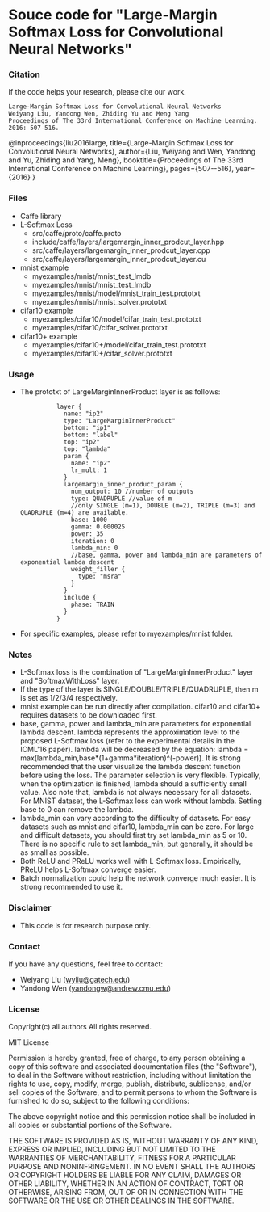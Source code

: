 # Souce code for "Large-Margin Softmax Loss for Convolutional Neural Networks"

### Citation
If the code helps your research, please cite our work.

    Large-Margin Softmax Loss for Convolutional Neural Networks
    Weiyang Liu, Yandong Wen, Zhiding Yu and Meng Yang
    Proceedings of The 33rd International Conference on Machine Learning. 2016: 507-516.


@inproceedings{liu2016large,
  title={Large-Margin Softmax Loss for Convolutional Neural Networks},
  author={Liu, Weiyang and Wen, Yandong and Yu, Zhiding and Yang, Meng},
  booktitle={Proceedings of The 33rd International Conference on Machine Learning},
  pages={507--516},
  year={2016}
}


### Files
- Caffe library
- L-Softmax Loss
  * src/caffe/proto/caffe.proto
  * include/caffe/layers/largemargin_inner_prodcut_layer.hpp
  * src/caffe/layers/largemargin_inner_prodcut_layer.cpp
  * src/caffe/layers/largemargin_inner_prodcut_layer.cu
- mnist example
  * myexamples/mnist/mnist_test_lmdb
  * myexamples/mnist/mnist_test_lmdb
  * myexamples/mnist/model/mnist_train_test.prototxt
  * myexamples/mnist/mnist_solver.prototxt
- cifar10 example
  * myexamples/cifar10/model/cifar_train_test.prototxt
  * myexamples/cifar10/cifar_solver.prototxt
- cifar10+ example
  * myexamples/cifar10+/model/cifar_train_test.prototxt
  * myexamples/cifar10+/cifar_solver.prototxt

### Usage
- The prototxt of LargeMarginInnerProduct layer is as follows:

                layer {
                  name: "ip2"
                  type: "LargeMarginInnerProduct"
                  bottom: "ip1"
                  bottom: "label"
                  top: "ip2"
                  top: "lambda"
                  param {
                    name: "ip2"
                    lr_mult: 1
                  }
                  largemargin_inner_product_param {
                    num_output: 10 //number of outputs
                    type: QUADRUPLE //value of m
                    //only SINGLE (m=1), DOUBLE (m=2), TRIPLE (m=3) and QUADRUPLE (m=4) are available.
                    base: 1000
                    gamma: 0.000025
                    power: 35
                    iteration: 0
                    lambda_min: 0
                    //base, gamma, power and lambda_min are parameters of exponential lambda descent
                    weight_filler {
                      type: "msra"
                    }
                  }
                  include {
                    phase: TRAIN
                  }
                }

- For specific examples, please refer to myexamples/mnist folder.

### Notes
- L-Softmax loss is the combination of "LargeMarginInnerProduct" layer and "SoftmaxWithLoss" layer.
- If the type of the layer is SINGLE/DOUBLE/TRIPLE/QUADRUPLE, then m is set as 1/2/3/4 respectively.
- mnist example can be run directly after compilation. cifar10 and cifar10+ requires datasets to be downloaded first.
- base, gamma, power and lambda_min are parameters for exponential lambda descent. lambda represents the approximation level to the proposed L-Softmax loss (refer to the experimental details in the ICML'16 paper). lambda will be decreased by the equation: lambda = max(lambda_min,base*(1+gamma*iteration)^(-power)). It is strong recommended that the user visualize the lambda descent function before using the loss. The parameter selection is very flexible. Typically, when the optimization is finished, lambda should a sufficiently small value. Also note that, lambda is not always necessary for all datasets. For MNIST dataset, the L-Softmax loss can work without lambda. Setting base to 0 can remove the lambda.
- lambda_min can vary according to the difficulty of datasets. For easy datasets such as mnist and cifar10, lambda_min can be zero. For large and difficult datasets, you should first try set lambda_min as 5 or 10. There is no specific rule to set lambda_min, but generally, it should be as small as possible.
- Both ReLU and PReLU works well with L-Softmax loss. Empirically, PReLU helps L-Softmax converge easier.
- Batch normalization could help the network converge much easier. It is strong recommended to use it.

### Disclaimer
- This code is for research purpose only.

### Contact
If you have any questions, feel free to contact:
- Weiyang Liu (wyliu@gatech.edu)
- Yandong Wen (yandongw@andrew.cmu.edu)


### License
Copyright(c) all authors
All rights reserved.

MIT License

Permission is hereby granted, free of charge, to any person obtaining a copy of this software and associated documentation files (the "Software"), to deal in the Software without restriction, including without limitation the rights to use, copy, modify, merge, publish, distribute, sublicense, and/or sell copies of the Software, and to permit persons to whom the Software is furnished to do so, subject to the following conditions:

The above copyright notice and this permission notice shall be included in all copies or substantial portions of the Software.

THE SOFTWARE IS PROVIDED AS IS, WITHOUT WARRANTY OF ANY KIND, EXPRESS OR IMPLIED, INCLUDING BUT NOT LIMITED TO THE WARRANTIES OF MERCHANTABILITY, FITNESS FOR A PARTICULAR PURPOSE AND NONINFRINGEMENT. IN NO EVENT SHALL THE AUTHORS OR COPYRIGHT HOLDERS BE LIABLE FOR ANY CLAIM, DAMAGES OR OTHER LIABILITY, WHETHER IN AN ACTION OF CONTRACT, TORT OR OTHERWISE, ARISING FROM, OUT OF OR IN CONNECTION WITH THE SOFTWARE OR THE USE OR OTHER DEALINGS IN THE SOFTWARE.


